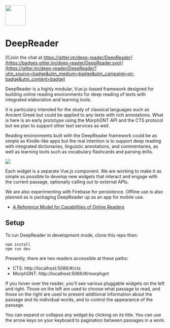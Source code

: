 <img src="https://raw.githubusercontent.com/deep-reader/DeepReader/c5eb937526738250ce980da3b490412d137d4d9a/static/deep-reader-512.png" height=64 width=64> 

# DeepReader

[![Join the chat at https://gitter.im/deep-reader/DeepReader](https://badges.gitter.im/deep-reader/DeepReader.svg)](https://gitter.im/deep-reader/DeepReader?utm_source=badge&utm_medium=badge&utm_campaign=pr-badge&utm_content=badge)

DeepReader is a highly modular, Vue.js-based framework designed for building online reading environments for deep reading of texts with integrated elaboration and learning tools.

It is particulary intended for the study of classical languages such as Ancient Greek but could be applied to any texts with rich annotations. What is here is an early prototype using the MorphGNT API and the CTS protocol but we plan to support other text services as well.

Reading environments built with the DeepReader framework could be as simple as Kindle-like apps but the real intention is to support deep reading with integrated dictionaries, linguistic annotations, and commentaries, as well as learning tools such as vocabulary flashcards and parsing drills.

![](https://files.gitter.im/deep-reader/DeepReader/4IrU/deepreader-intro.001.png)

Each widget is a separate Vue.js component. We are working to make it as simple as possible to develop new widgets that interact and engage with the current passage, optionally calling out to external APIs.

We are also experimenting with Firebase for persistence. Offline use is also planned as is packaging DeepReader up as an app for mobile use.

* [A Reference Model for Capabilities of Online Readers](https://github.com/deep-reader/DeepReader/wiki/A-Reference-Model-for-Capabilities-of-Online-Readers)

## Setup

To run DeepReader in development mode, clone this repo then:

    npm install
    npm run dev

Presently, there are two readers accessible at these paths:

* CTS: http://localhost:5066/#/cts
* MorphGNT: http://localhost:5066/#/morphgnt

If you hover over the reader, you'll see various pluggable widgets on the left and right. Those on the left are used to choose what passage to read, and those on the right are used to present additional information about the passage and its individual words, and to control the appearance of the passage.

You can expand or collapse any widget by clicking on its title. You can use the arrow keys on your keyboard to pagination between passages in a work.

